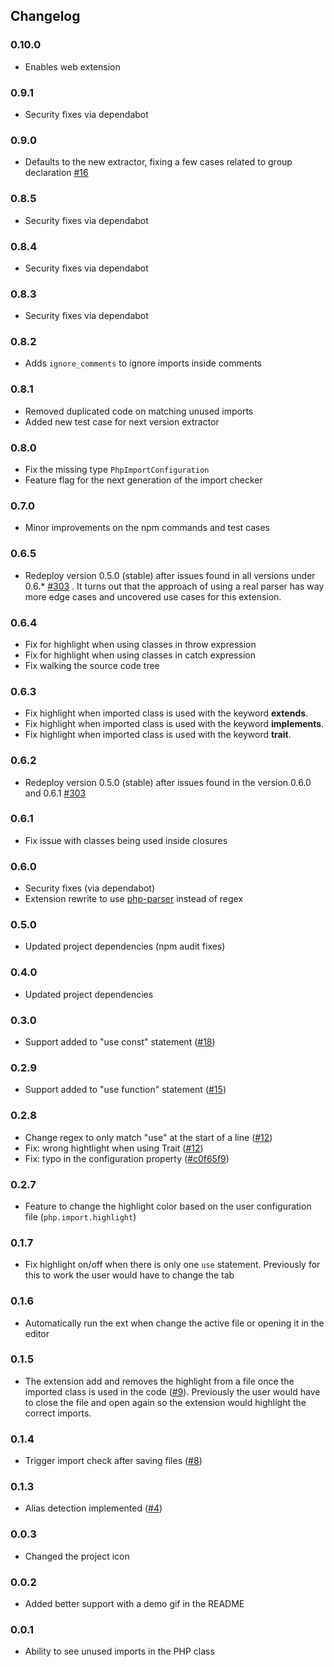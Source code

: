 ## Changelog

### 0.10.0

- Enables web extension

### 0.9.1

- Security fixes via dependabot

### 0.9.0

- Defaults to the new extractor, fixing a few cases related to group declaration [#16](https://github.com/marabesi/php-import-checker/issues/16)

### 0.8.5

- Security fixes via dependabot

### 0.8.4

- Security fixes via dependabot

### 0.8.3

- Security fixes via dependabot

### 0.8.2

- Adds `ignore_comments` to ignore imports inside comments

### 0.8.1

- Removed duplicated code on matching unused imports
- Added new test case for next version extractor

### 0.8.0

- Fix the missing type `PhpImportConfiguration`
- Feature flag for the next generation of the import checker

### 0.7.0

- Minor improvements on the npm commands and test cases

### 0.6.5

- Redeploy version 0.5.0 (stable) after issues found in all versions under 0.6.* [#303](https://github.com/marabesi/php-import-checker/issues/303) . It turns out that the approach of using a real parser has way more edge cases and uncovered use cases for this extension.

### 0.6.4

- Fix for highlight when using classes in throw expression
- Fix for highlight when using classes in catch expression
- Fix walking the source code tree

### 0.6.3

- Fix highlight when imported class is used with the keyword **extends**.
- Fix highlight when imported class is used with the keyword **implements**.
- Fix highlight when imported class is used with the keyword **trait**.

### 0.6.2

- Redeploy version 0.5.0 (stable) after issues found in the version 0.6.0 and 0.6.1 [#303](https://github.com/marabesi/php-import-checker/issues/303)

### 0.6.1

- Fix issue with classes being used inside closures

### 0.6.0

- Security fixes (via dependabot)
- Extension rewrite to use [php-parser](https://www.npmjs.com/package/php-parser) instead of regex

### 0.5.0

- Updated project dependencies (npm audit fixes)

### 0.4.0

- Updated project dependencies

### 0.3.0

- Support added to "use const" statement ([#18](https://github.com/marabesi/php-import-checker/pull/18))

### 0.2.9

- Support added to "use function" statement ([#15](https://github.com/marabesi/php-import-checker/issues/15))

### 0.2.8

- Change regex to only match "use" at the start of a line ([#12](https://github.com/marabesi/php-import-checker/issues/12))
- Fix: wrong hightlight when using Trait ([#12](https://github.com/marabesi/php-import-checker/issues/12))
- Fix: typo in the configuration property ([#c0f65f9](https://github.com/marabesi/php-import-checker/commit/c0f65f987aee7473911db341862b3515828e0588))

### 0.2.7

- Feature to change the highlight color based on the user configuration file
(`php.import.highlight`)

### 0.1.7

- Fix highlight on/off when there is only one `use` statement. Previously
for this to work the user would have to change the tab

### 0.1.6

- Automatically run the ext when change the active file or opening it in the editor

### 0.1.5

- The extension add and removes the highlight from a file once the imported class is used in the code ([#9](https://github.com/marabesi/php-import-checker/issues/9)). Previously the user would have to close the file and open again so the extension would highlight the correct imports.

### 0.1.4

- Trigger import check after saving files ([#8](https://github.com/marabesi/php-import-checker/pull/8))

### 0.1.3

- Alias detection implemented ([#4](https://github.com/marabesi/php-import-checker/pull/4))

### 0.0.3

- Changed the project icon

### 0.0.2

- Added better support with a demo gif in the README

### 0.0.1

- Ability to see unused imports in the PHP class
